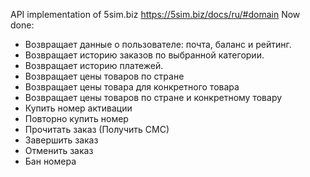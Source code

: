 API implementation of 5sim.biz https://5sim.biz/docs/ru/#domain
Now done:
* Возвращает данные о пользователе: почта, баланс и рейтинг.
* Возвращает историю заказов по выбранной категории.
* Возвращает историю платежей.
* Возвращает цены товаров по стране
* Возвращает цены товара для конкретного товара
* Возвращает цены товаров по стране и конкретному товару
* Купить номер активации
* Повторно купить номер
* Прочитать заказ (Получить СМС)
* Завершить заказ
* Отменить заказ
* Бан номера